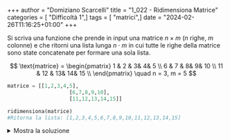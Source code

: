 +++
author = "Domiziano Scarcelli"
title = "1_022 - Ridimensiona Matrice"
categories = [ "Difficoltà 1",]
tags = [ "matrici",]
date = "2024-02-26T11:16:25+01:00"
+++

Si scriva una funzione che prende in input una matrice $n \times m$ ($n$ righe, $m$ colonne) e che ritorni una lista lunga $n \cdot m$ in cui tutte le righe della matrice sono state concatenate per formare una sola lista.

$$
\text{matrice} =
\begin{pmatrix}
1 & 2 & 3&  4&  5 \\
6 & 7 & 8&  9&  10 \\
11 & 12 & 13&  14&  15 \\
\end{pmatrix} \quad n = 3, m = 5
$$

```python
matrice = [[1,2,3,4,5],
					[6,7,8,9,10],
					[11,12,13,14,15]]

ridimensiona(matrice)
#Ritorna la lista: [1,2,3,4,5,6,7,8,9,10,11,12,13,14,15]
```

<details>
<summary>Mostra la soluzione</summary>

```python
def ridimensiona_matrice(matrice):
    result = []
    for riga in matrice:
        for elemento in riga:
            result.append(elemento)
    return result

#Soluzione più compatta
def ridimensiona_matrice_v2(matrice):
    return [elemento for riga in matrice for elemento in riga]
```

</details>


